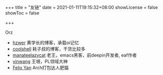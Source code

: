 +++
title = "友链"
date = 2021-01-11T19:15:32+08:00
showLicense = false
showToc = false

+++

Orz
- [hzwer](http://hzwer.com) 黄学长的博客，承载oi记忆
- [coolshell](https://coolshell.cn) 耗子叔的博客，干货比较多
- [manateelazycat](https://manateelazycat.github.io/index.html) 老王，emacs黑客，前deepin开发者, eaf作者
- [yinwang](http://www.yinwang.org) 王垠，PL领域大神
- [Felix Yan](https://felixc.at) Arch打包达人肥猫

